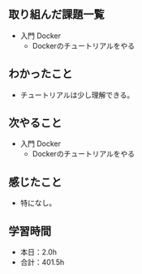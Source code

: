 ## 取り組んだ課題一覧
- 入門 Docker
  - Dockerのチュートリアルをやる
## わかったこと
- チュートリアルは少し理解できる。
## 次やること
- 入門 Docker
  - Dockerのチュートリアルをやる
## 感じたこと
- 特になし。
## 学習時間
- 本日：2.0h
- 合計：401.5h